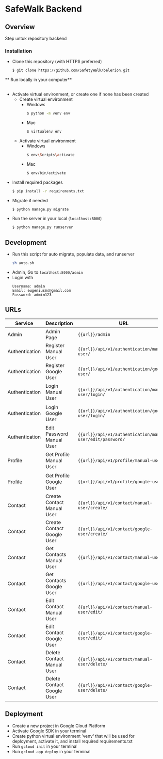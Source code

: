 # SafeWalk Backend

## Overview

Step untuk repository backend <br>

### Installation

- Clone this repository (with HTTPS preferred)

  ```bash
  $ git clone https://github.com/SafetyWalk/belerion.git
  ```

** Run locally in your computer**  
<br>

- Activate virtual environment, or create one if none has been created <br>
  - Create virtual environment
    - Windows
      ```bash
      $ python -m venv env
      ```
    - Mac
      ```bash
      $ virtualenv env
      ```
  - Activate virtual environment
    - Windows
      ```bash
      $ env\Scripts\activate
      ```
    - Mac
      ```bash
      $ env/bin/activate
      ```
- Install required packages
  ```bash
  $ pip install -r requirements.txt
  ```
- Migrate if needed
  ```bash
  $ python manage.py migrate
  ```
- Run the server in your local (`localhost:8000`)
  ```bash
  $ python manage.py runserver
  ```

## Development

- Run this script for auto migrate, populate data, and runserver 
  ```bash
  sh auto.sh
  ```
- Admin, Go to `localhost:8000/admin`
- Login with
  ```
  Username: admin
  Email: eugeniusms@gmail.com
  Password: admin123
  ```

## URLs

Service | Description | URL | Method | Payload
--- | --- | --- | --- | ---
Admin | Admin Page | `{{url}}/admin` | - | -
Authentication | Register Manual User | `{{url}}/api/v1/authentication/manual-user/` | GET, POST | -
Authentication | Register Google User | `{{url}}/api/v1/authentication/google-user/` | GET, POST | -
Authentication | Login Manual User | `{{url}}/api/v1/authentication/manual-user/login/` | POST | `{ "email": "string", "password": "string" }`
Authentication | Login Google User | `{{url}}/api/v1/authentication/google-user/login/` | POST | `{ "email": "string", "google_uid": "string" }`
Authentication | Edit Password Manual User | `{{url}}/api/v1/authentication/manual-user/edit/password/` | PUT | `{ "email": "string", "password": "string" }`
Profile | Get Profile Manual User | `{{url}}/api/v1/profile/manual-user/` | GET | `{ "email": "string", "password": "string" }`
Profile | Get Profile Google User | `{{url}}/api/v1/profile/google-user/` | GET | `{ "email": "string", "google_uid": "string" }`
Contact | Create Contact Manual User | `{{url}}/api/v1/contact/manual-user/create/` | POST | -
Contact | Create Contact Google User | `{{url}}/api/v1/contact/google-user/create/` | POST | -
Contact | Get Contacts Manual User | `{{url}}/api/v1/contact/manual-user/` | POST | -
Contact | Get Contacts Google User | `{{url}}/api/v1/contact/google-user/` | POST | -
Contact | Edit Contact Manual User | `{{url}}/api/v1/contact/manual-user/edit/` | PUT | -
Contact | Edit Contact Google User | `{{url}}/api/v1/contact/google-user/edit/` | PUT | -
Contact | Delete Contact Manual User | `{{url}}/api/v1/contact/manual-user/delete/` | DELETE | -
Contact | Delete Contact Google User | `{{url}}/api/v1/contact/google-user/delete/` | DELETE | -

## Deployment

- Create a new project in Google Cloud Platform
- Activate Google SDK in your terminal
- Create python virtual environment 'venv' that will be used for deployment, activate it, and install required requirements.txt
- Run `gcloud init` in your terminal
- Run `gcloud app deploy` in your terminal